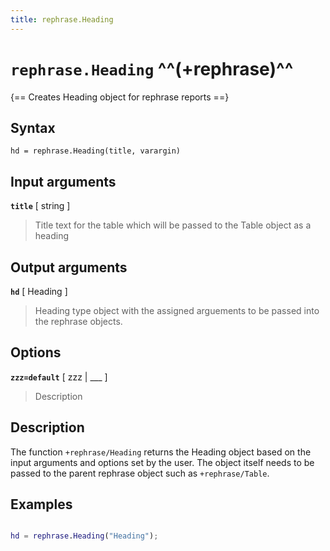```yaml
---
title: rephrase.Heading
---
```


# `rephrase.Heading` ^^(+rephrase)^^

{== Creates Heading object for rephrase reports ==}


## Syntax 

    hd = rephrase.Heading(title, varargin)


## Input arguments 

__`title`__ [ string ]
> 
> Title text for the table which will be passed to the
> Table object as a heading
>  


## Output arguments 

__`hd`__ [ Heading ]
> 
> Heading type object with the assigned arguements to be passed
> into the rephrase objects.
> 


## Options 

__`zzz=default`__ [ zzz | ___ ]
> 
> Description
> 


## Description 

The function `+rephrase/Heading` returns the Heading object based on the input arguments and options set by the user. The object itself needs to be passed to the parent rephrase object such as `+rephrase/Table`.

## Examples

```matlab

hd = rephrase.Heading("Heading");

```
